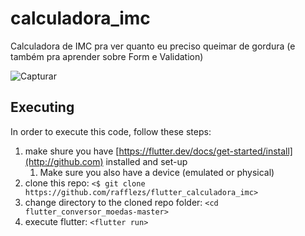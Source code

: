 # calculadora_imc

Calculadora de IMC pra ver quanto eu preciso queimar de gordura (e também pra aprender sobre Form e Validation)

![Capturar](https://user-images.githubusercontent.com/50029136/129618140-3df9f893-e087-41d4-8191-5bb3c11d60bf.PNG)

## Executing

In order to execute this code, follow these steps:

1. make shure you have [https://flutter.dev/docs/get-started/install](http://github.com) installed and set-up
    1. Make sure you also have a device (emulated or physical) 
2. clone this repo: `<$ git clone https://github.com/rafflezs/flutter_calculadora_imc>`
3. change directory to the cloned repo folder: `<cd flutter_conversor_moedas-master>` 
4. execute flutter: `<flutter run>`